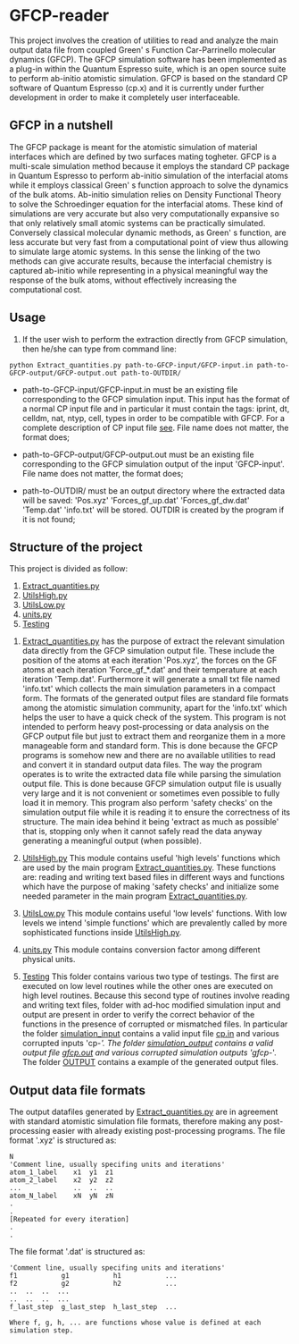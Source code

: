 # GFCP-reader

This project involves the creation of utilities to read and analyze the main output data file from coupled Green' s Function Car-Parrinello molecular dynamics (GFCP). The GFCP simulation software has been implemented as a plug-in within the Quantum Espresso suite, which is an open source suite to perform ab-initio atomistic simulation. GFCP is based on the standard CP software of Quantum Espresso (cp.x) and it is currently under further development in order to make it completely user interfaceable.

## GFCP in a nutshell

The GFCP package is meant for the atomistic simulation of material interfaces which are defined by two surfaces mating togheter. GFCP is a multi-scale simulation method because it employs the standard CP package in Quantum Espresso to perform ab-initio simulation of the interfacial atoms while it employs classical Green' s function approach to solve the dynamics of the bulk atoms. Ab-initio simulation relies on Density Functional Theory to solve the Schroedinger equation for the interfacial atoms. These kind of simulations are very accurate but also very computationally expansive so that only relatively small atomic systems can be practically simulated. 
Conversely classical molecular dynamic methods, as Green' s function, are less accurate but very fast from a computational point of view thus allowing to simulate large atomic systems. In this sense the linking of the two methods can give accurate results, because the interfacial chemistry is captured ab-initio while representing in a physical meaningful way the response of the bulk atoms, without effectively increasing the computational cost. 

## Usage

1) If the user wish to perform the extraction directly from GFCP simulation, then he/she can type from command line:

`python Extract_quantities.py path-to-GFCP-input/GFCP-input.in path-to-GFCP-output/GFCP-output.out path-to-OUTDIR/`

- path-to-GFCP-input/GFCP-input.in must be an existing file corresponding to the GFCP simulation input. This input has the format of a normal CP input file and in particular it must contain the tags: iprint, dt, celldm, nat, ntyp, cell, types in order to be compatible with GFCP. For a complete description of CP input file [see](https://www.quantum-espresso.org/Doc/INPUT_CP.html). File name does not matter, the format does;

- path-to-GFCP-output/GFCP-output.out must be an existing file corresponding to the GFCP simulation output of the input 'GFCP-input'. File name does not matter, the format does;

- path-to-OUTDIR/ must be an output directory where the extracted data will be saved: 'Pos.xyz' 'Forces_gf_up.dat' 'Forces_gf_dw.dat' 'Temp.dat' 'info.txt' will be stored. OUTDIR is created by the program if it is not found;

## Structure of the project

This project is divided as follow:
1) [Extract_quantities.py](https://github.com/41bY/GFCP-reader/blob/master/Extract_quantities.py)
2) [UtilsHigh.py](https://github.com/41bY/GFCP-reader/blob/master/UtilsHigh.py)
3) [UtilsLow.py](https://github.com/41bY/GFCP-reader/blob/master/UtilsLow.py)
4) [units.py](https://github.com/41bY/GFCP-reader/blob/master/units.py)
5) [Testing](https://github.com/41bY/GFCP-reader/tree/master/Testing)

1. [Extract_quantities.py](https://github.com/41bY/GFCP-reader/blob/master/Extract_quantities.py) has the purpose of extract the relevant simulation data directly from the GFCP simulation output file. These include the position of the atoms at each iteration 'Pos.xyz', the forces on the GF atoms at each iteration 'Force_gf_*.dat' and their temperature at each iteration 'Temp.dat'. Furthermore it will generate a small txt file named 'info.txt' which collects the main simulation parameters in a compact form. The formats of the generated output files are standard file formats among the atomistic simulation community, apart for the 'info.txt' which helps the user to have a quick check of the system.
This program is not intended to perform heavy post-processing or data analysis on the GFCP output file but just to extract them and reorganize them in a more manageable form and standard form. This is done because the GFCP programs is somehow new and there are no available utilities to read and convert it in standard output data files. 
The way the program operates is to write the extracted data file while parsing the simulation output file. This is done because GFCP simulation output file is usually very large and it is not convenient or sometimes even possible to fully load it in memory. This program also perform 'safety checks' on the simulation output file while it is reading it to ensure the correctness of its structure. The main idea behind it being 'extract as much as possible' that is, stopping only when it cannot safely read the data anyway generating a meaningful output (when possible).

2) [UtilsHigh.py](https://github.com/41bY/GFCP-reader/blob/master/UtilsHigh.py) This module contains useful 'high levels' functions which are used by the main program [Extract_quantities.py](https://github.com/41bY/GFCP-reader/blob/master/Extract_quantities.py). 
These functions are: reading and writing text based files in different ways and functions which have the purpose of making 'safety checks' and initialize some needed parameter in the main program [Extract_quantities.py](https://github.com/41bY/GFCP-reader/blob/master/Extract_quantities.py).

3) [UtilsLow.py](https://github.com/41bY/GFCP-reader/blob/master/UtilsLow.py) This module contains useful 'low levels' functions. With low levels we intend 'simple functions' which are prevalently called by more sophisticated functions inside [UtilsHigh.py](https://github.com/41bY/GFCP-reader/blob/master/UtilsHigh.py).

4) [units.py](https://github.com/41bY/GFCP-reader/blob/master/units.py) This module contains conversion factor among different physical units.

5) [Testing](https://github.com/41bY/GFCP-reader/tree/master/Testing) This folder contains various two type of testings. The first are executed on low level routines while the other ones are executed on high level routines. Because this second type of routines involve reading and writing text files, folder with ad-hoc modified simulation input and output are present in order to verify the correct behavior of the functions in the presence of corrupted or mismatched files.
In particular the folder [simulation_input](https://github.com/41bY/GFCP-reader/tree/master/Testing/simulation_input) contains a valid input file [cp.in](https://github.com/41bY/GFCP-reader/blob/master/Testing/simulation_input/cp.in) and various corrupted inputs 'cp-*'.
The folder [simulation_output](https://github.com/41bY/GFCP-reader/tree/master/Testing/simulation_output) contains a valid output file [gfcp.out](https://github.com/41bY/GFCP-reader/blob/master/Testing/simulation_input/cp.in) and various corrupted simulation outputs 'gfcp-*'.
The folder [OUTPUT](https://github.com/41bY/GFCP-reader/tree/master/Testing/OUTPUT) contains a example of the generated output files.

## Output data file formats

The output datafiles generated by [Extract_quantities.py](https://github.com/41bY/GFCP-reader/blob/master/Extract_quantities.py) are in agreement with standard atomistic simulation file formats, therefore making any post-processing easier with already existing post-processing programs.
The file format '.xyz' is structured as:

```
N
'Comment line, usually specifing units and iterations'
atom_1_label    x1  y1  z1
atom_2_label    x2  y2  z2
...             ..  ..  ..
atom_N_label    xN  yN  zN
.
.
[Repeated for every iteration]
.
.
```

The file format '.dat' is structured as:

```
'Comment line, usually specifing units and iterations'
f1           g1           h1           ...
f2           g2           h2           ...
..  ..  ..  ...
..  ..  ..  ...
f_last_step  g_last_step  h_last_step  ...

Where f, g, h, ... are functions whose value is defined at each simulation step.
```
